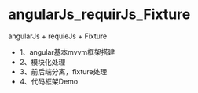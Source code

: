 # angularJs_requirJs_Fixture
angularJs + requieJs + Fixture

- 1、angular基本mvvm框架搭建
- 2、模块化处理
- 3、前后端分离，fixture处理
- 4、代码框架Demo
